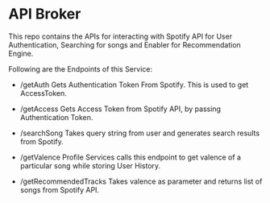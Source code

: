 # API Broker

This repo contains the APIs for interacting with Spotify API for User Authentication, Searching for songs and Enabler for Recommendation Engine.

Following are the Endpoints of this Service:

- /getAuth
Gets Authentication Token From Spotify. This is used to get AccessToken.

- /getAccess
Gets Access Token from Spotify API, by passing Authentication Token.

- /searchSong
Takes query string from user and generates search results from Spotify.

- /getValence
Profile Services calls this endpoint to get valence of a particular song while storing User History.

- /getRecommendedTracks
Takes valence as parameter and returns list of songs from Spotify API.


